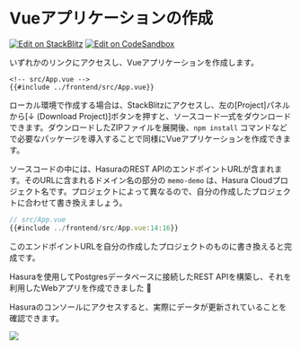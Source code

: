 # Vueアプリケーションの作成

[![Edit on StackBlitz](https://developer.stackblitz.com/img/open_in_stackblitz.svg)](https://stackblitz.com/fork/github/kou029w/hasura-rest-hands-on/tree/main/frontend?terminal=dev&file=src/App.vue)
[![Edit on CodeSandbox](https://codesandbox.io/static/img/play-codesandbox.svg)](https://codesandbox.io/s/github/kou029w/hasura-rest-hands-on/tree/main/frontend?file=/src/App.vue)

いずれかのリンクにアクセスし、Vueアプリケーションを作成します。

```vue
<!-- src/App.vue -->
{{#include ../frontend/src/App.vue}}
```

ローカル環境で作成する場合は、StackBlitzにアクセスし、左の[Project]パネルから[↓ (Download Project)]ボタンを押すと、ソースコード一式をダウンロードできます。ダウンロードしたZIPファイルを展開後、`npm install` コマンドなどで必要なパッケージを導入することで同様にVueアプリケーションを作成できます。

ソースコードの中には、HasuraのREST APIのエンドポイントURLが含まれます。そのURLに含まれるドメイン名の部分の `memo-demo` は、Hasura Cloudプロジェクト名です。プロジェクトによって異なるので、自分の作成したプロジェクトに合わせて書き換えましょう。

```js
// src/App.vue
{{#include ../frontend/src/App.vue:14:16}}
```

このエンドポイントURLを自分の作成したプロジェクトのものに書き換えると完成です。

Hasuraを使用してPostgresデータベースに接続したREST APIを構築し、それを利用したWebアプリを作成できました 🎉

Hasuraのコンソールにアクセスすると、実際にデータが更新されていることを確認できます。

![](https://lh3.googleusercontent.com/twteosRUkmMlBoa8PXU3UXC9umek-TzQ1kwOWZIShW7fKvW_4tVtG7B3Ue-olldhxh05x1JTFtt_Oxn2nLxcDPEGBv32bkE2zjpqL7heEjV54jkDgYqOm1tEq02qvnKoqu5yaSKRZA=w800)
